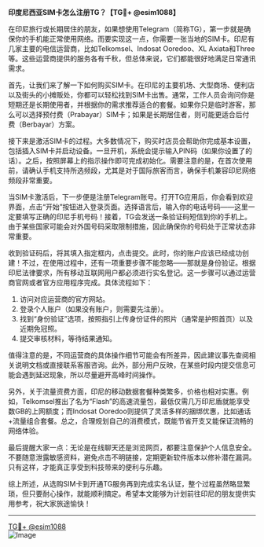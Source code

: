 **印度尼西亚SIM卡怎么注册TG？【TG💪+ @esim1088】**

在印尼旅行或长期居住的朋友，如果想使用Telegram（简称TG），第一步就是确保你的手机能正常使用网络。而要实现这一点，你需要一张当地的SIM卡。印尼有几家主要的电信运营商，比如Telkomsel、Indosat Ooredoo、XL Axiata和Three等。这些运营商提供的服务各有千秋，但总体来说，它们都能很好地满足日常通讯需求。

首先，让我们来了解一下如何购买SIM卡。在印尼的主要机场、大型商场、便利店以及街头的小摊贩处，你都可以轻松找到SIM卡出售。通常，工作人员会询问你是短期还是长期使用者，并根据你的需求推荐适合的套餐。如果你只是临时游客，那么可以选择预付费（Prabayar）SIM卡；如果是长期居住者，则可能更适合后付费（Berbayar）方案。

接下来是激活SIM卡的过程。大多数情况下，购买时店员会帮助你完成基本设置，包括插入SIM卡并启动设备。一旦开机，系统会提示输入PIN码（如果你设置了的话）。之后，按照屏幕上的指示操作即可完成初始化。需要注意的是，在首次使用前，请确认手机支持所选频段，尤其是对于国际旅客而言，确保手机兼容印尼网络频段非常重要。

当SIM卡激活后，下一步便是注册Telegram账号。打开TG应用后，你会看到欢迎界面，点击“开始”按钮进入登录页面。选择语言后，输入你的电话号码——这里一定要填写正确的印尼手机号码！接着，TG会发送一条验证码短信到你的手机上。由于某些国家可能会对外国号码采取限制措施，因此确保你的号码处于正常状态非常重要。

收到验证码后，将其填入指定框内，点击提交。此时，你的账户应该已经成功创建！不过，在使用过程中，还有一项重要步骤不能忽略——那就是身份验证。根据印尼法律要求，所有移动互联网用户都必须进行实名登记。这一步骤可以通过运营商官网或者官方应用程序完成。具体流程如下：

1. 访问对应运营商的官方网站。
2. 登录个人账户（如果没有账户，则需要先注册）。
3. 找到“身份验证”选项，按照指引上传身份证件的照片（通常是护照首页）以及近期免冠照。
4. 提交审核材料，等待结果通知。

值得注意的是，不同运营商的具体操作细节可能会有所差异，因此建议事先查阅相关说明文档或直接联系客服咨询。此外，部分用户反映，在某些时段内提交信息可能会遇到延迟现象，所以尽量避开高峰时间操作。

另外，关于流量资费方面，印尼的移动数据套餐种类繁多，价格也相对实惠。例如，Telkomsel推出了名为“Flash”的高速流量包，最低仅需几万印尼盾就能享受数GB的上网额度；而Indosat Ooredoo则提供了灵活多样的捆绑优惠，比如通话+流量组合套餐。总之，合理规划自己的消费模式，既能节省开支又能保证流畅的网络体验。

最后提醒大家一点：无论是在线聊天还是浏览网页，都要注意保护个人信息安全。不要随意泄露敏感资料，避免点击不明链接，定期更新软件版本以修补潜在漏洞。只有这样，才能真正享受到科技带来的便利与乐趣。

综上所述，从选购SIM卡到开通TG服务再到完成实名认证，整个过程虽然略显繁琐，但只要耐心操作，就能顺利搞定。希望本文能够为计划前往印尼的朋友提供实用参考，祝大家旅途愉快！

---

[TG💪+ @esim1088](https://t.me/s/esim1088)  
![Image](https://i.postimg.cc/4NQfJmqS/Snipaste-2025-05-13-00-14-12.png)